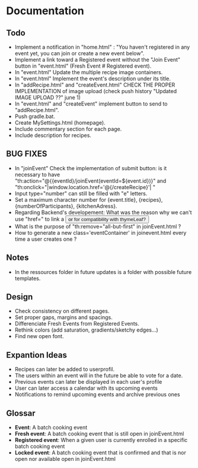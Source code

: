# Documentation

## Todo
- Implement a notification in "home.html" : "You haven't registered in any event yet, you can join or create a new event below".
- Implement a link toward a Registered event without the "Join Event" button in "event.html" (Fresh Event # Registered event).
- In "event.html" Update the multiple recipe image containers.
- In "event.html" Implement the event's description under its title.
- In "addRecipe.html" and "createEvent.html" CHECK THE PROPER IMPLEMENTATION  of image upload (check push history "Updated IMAGE UPLOAD ??" june 1)
- In "event.html" and "createEvent" implement button to send to "addRecipe.html".
- Push gradle.bat.
- Create MySettings.html (homepage).
- Include commentary section for each page.
- Include description for recipes.

## BUG FIXES
- In "joinEvent" Check the implementation of submit button: is it necessary to have "th:action="@{{eventId}/joinEvent(eventId=${event.id})}" and "th:onclick="|window.location.href='@{/createRecipe}'| "
- Input type="number" can still be filled with "e" letters.
- Set a maximum character number for {event.title}, {recipes}, {numberOfParticipants}, {kitchenAdress}.
- Regarding Backend's developement: What was the reason why we can't use "href=" to link a <button> or <a> for compatibility with thymeLeaf?
- What is the purpose of "th:remove="all-but-first" in joinEvent.html ?
- How to generate a new class='eventContainer' in joinevent.html every time a user creates one ?

## Notes
- In the ressources folder in future updates is a folder with possible future templates.

## Design
- Check consistency on different pages.
- Set proper gaps, margins and spacings.
- Differenciate Fresh Events from Registered Events.
- Rethink colors (add saturation, gradients/sketchy edges...)
- Find new open font.
 
## Expantion Ideas
- Recipes can later be added to userprofil.
- The users within an event will in the future be able to vote for a date.
- Previous events can later be displayed in each user's profile
- User can later access a calendar with its upcoming events
- Notifications to remind upcoming events and archive previous ones

## Glossar
- **Event**: A batch cooking event
- **Fresh event**: A batch cooking event that is still open in joinEvent.html
- **Registered event**: When a given user is currently enrolled in a specific batch cooking event
- **Locked event**: A batch cooking event that is confirmed and that is nor open nor available open in joinEvent.html

